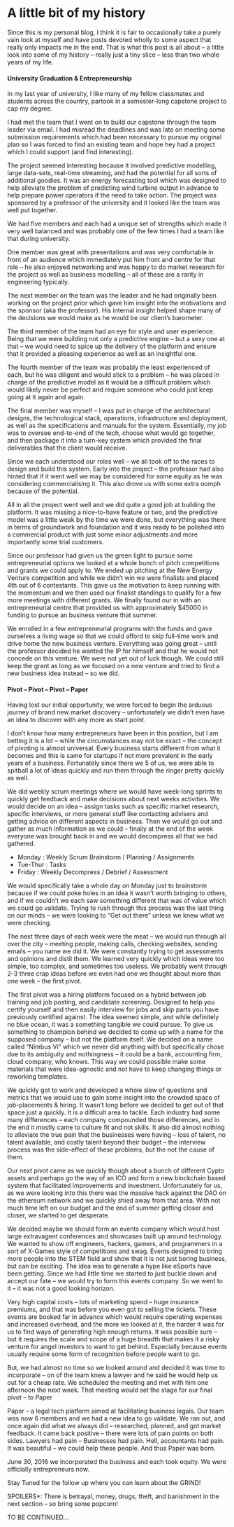 # A little bit of my history 
Since this is my personal blog, I think it is fair to occasionally take a purely vain look at myself and have posts devoted wholly to some aspect that really only impacts me in the end. That is what this post is all about – a little look into some of my history – really just a tiny slice – less than two whole years of my life.

#### University Graduation &amp; Entrepreneurship

In my last year of university, I like many of my fellow classmates and students across the country, partook in a semester-long capstone project to cap my degree.

I had met the team that I went on to build our capstone through the team leader via email. I had misread the deadlines and was late on meeting some submission requirements which had been necessary to pursue my original plan so I was forced to find an existing team and hope hey had a project which I could support (and find interesting).

The project seemed interesting because it involved predictive modelling, large data-sets, real-time streaming, and had the potential for all sorts of additional goodies. It was an energy forecasting tool which was designed to help alleviate the problem of predicting wind turbine output in advance to help prepare power operators if the need to take action. The project was sponsored by a professor of the university and it looked like the team was well put together.

We had five members and each had a unique set of strengths which made it very well balanced and was probably one of the few times I had a team like that during university.

One member was great with presentations and was very comfortable in front of an audience which immediately put him front and centre for that role – he also enjoyed networking and was happy to do market research for the project as well as business modelling – all of these are a rarity in engineering typically.

The next member on the team was the leader and he had originally been working on the project prior which gave him insight into the motivations and the sponsor (aka the professor). His internal insight helped shape many of the decisions we would make as he would be our client’s barometer.

The third member of the team had an eye for style and user experience. Being that we were building not only a predictive engine – but a sexy one at that – we would need to spice up the delivery of the platform and ensure that it provided a pleasing experience as well as an insightful one.

The fourth member of the team was probably the least experienced of each, but he was diligent and would stick to a problem – he was placed in charge of the predictive model as it would be a difficult problem which would likely never be perfect and require someone who could just keep going at it again and again.

The final member was myself – I was put in charge of the architectural designs, the technological stack, operations, infrastructure and deployment, as well as the specifications and manuals for the system. Essentially, my job was to oversee end-to-end of the tech, choose what would go together, and then package it into a turn-key system which provided the final deliverables that the client would receive.

Since we each understood our roles well – we all took off to the races to design and build this system. Early into the project – the professor had also hinted that if it went well we may be considered for some equity as he was considering commercialising it. This also drove us with some extra oomph because of the potential.

All in all the project went well and we did quite a good job at building the platform. It was missing a nice-to-have feature or two, and the predictive model was a little weak by the time we were done, but everything was there in terms of groundwork and foundation and it was ready to be polished into a commercial product with just some minor adjustments and more importantly some trial customers.

Since our professor had given us the green light to pursue some entrepreneurial options we looked at a whole bunch of pitch competitions and grants we could apply to. We ended up pitching at the New Energy Venture competition and while we didn’t win we were finalists and placed 4th out of 6 contestants. This gave us the motivation to keep running with the momentum and we then used our finalist standings to qualify for a few more meetings with different grants. We finally found our in with an entrepreneurial centre that provided us with approximately $45000 in funding to pursue an business venture that summer.

We enrolled in a few entrepreneurial programs with the funds and gave ourselves a living wage so that we could afford to skip full-time work and drive home the new business venture. Everything was going great – until the professor decided he wanted the IP for himself and that he would not concede on this venture. We were not yet out of luck though. We could still keep the grant as long as we focused on a new venture and tried to find a new business idea instead – so we did.

#### Pivot – Pivot – Pivot – Paper

Having lost our initial opportunity, we were forced to begin the arduous journey of brand new market discovery – unfortunately we didn’t even have an idea to discover with any more as start point.

I don’t know how many entrepreneurs have been in this position, but I am betting it is a lot – while the circumstances may not be exact – the concept of pivoting is almost universal. Every business starts different from what it becomes and this is same for startups if not more prevalent in the early years of a business. Fortunately since there we 5 of us, we were able to spitball a lot of ideas quickly and run them through the ringer pretty quickly as well.

We did weekly scrum meetings where we would have week-long sprints to quickly get feedback and make decisions about next weeks activities. We would decide on an idea – assign tasks such as specific market research, specific interviews, or more general stuff like contacting advisers and getting advice on different aspects in business. Then we would go out and gather as much information as we could – finally at the end of the week everyone was brought back in and we would decompress all that we had gathered.

- Monday : Weekly Scrum Brainstorm / Planning / Assignments
- Tue-Thur : Tasks
- Friday : Weekly Decompress / Debrief / Assessment

We would specifically take a whole day on Monday just to brainstorm because if we could poke holes in an idea it wasn’t worth bringing to others, and if we couldn’t we each saw something different that was of value which we could go validate. Trying to rush through this process was the last thing on our minds – we were looking to “Get out there” unless we knew what we were checking.

The next three days of each week were the meat – we would run through all over the city – meeting people, making calls, checking websites, sending emails – you name we did it. We were constantly trying to get assessments and opinions and distil them. We learned very quickly which ideas were too simple, too complex, and sometimes too useless. We probably went through 2-3 three crap ideas before we even had one we thought about more than one week – the first pivot.

The first pivot was a hiring platform focused on a hybrid between job training and job posting, and candidate screening. Designed to help you certify yourself and then easily interview for jobs and skip parts you have previously certified against. The idea seemed simple, and while definitely no blue ocean, it was a something tangible we could pursue. To give us something to champion behind we decided to come up with a name for the supposed company – but not the platform itself. We decided on a name called “Nimbus Vi” which we never did anything with but specifically chose due to its ambiguity and nothingness – it could be a bank, accounting firm, cloud company, who knows. This way we could possible make some materials that were idea-agnostic and not have to keep changing things or reworking templates.

We quickly got to work and developed a whole slew of questions and metrics that we would use to gain some insight into the crowded space of job-placements &amp; hiring. It wasn’t long before we decided to get out of that space just a quickly. It is a difficult area to tackle. Each industry had some many differences – each company compounded those differences, and in the end it mostly came to culture fit and not skills. It also did almost nothing to alleviate the true pain that the businesses were having – loss of talent, no talent available, and costly talent beyond their budget – the interview process was the side-effect of these problems, but the not the cause of them.

Our next pivot came as we quickly though about a bunch of different Cypto assets and perhaps go the way of an ICO and form a new blockchain based system that facilitated improvements and investment. Unfortunately for us, as we were looking into this there was the massive hack against the DAO on the ethereum network and we quickly shied away from that area. With not much time left on our budget and the end of summer getting closer and closer, we started to get desperate.

We decided maybe we should form an events company which would host large extravagent conferences and showcases built up around technology. We wanted to show off engineers, hackers, gamers, and programmers in a sort of X-Games style of competitions and swag. Events designed to bring more people into the STEM field and show that it is not just boring business, but can be exciting. The idea was to generate a hype like eSports have been getting. Since we had little time we started to just buckle down and accept our fate – we would try to form this events company. So we went to it – it was not a good looking horizon.

Very high capital costs – lots of marketing spend – huge insurance premiums, and that was before you even got to selling the tickets. These events are booked far in advance which would require operating expenses and increased overhead, and the more we looked at it, the harder it was for us to find ways of generating high enough returns. It was possible sure – but it requires the scale and scope of a huge breadth that makes it a risky venture for angel investors to want to get behind. Especially because events usually require some form of recognition before people want to go.

But, we had almost no time so we looked around and decided it was time to incorporate – on of the team knew a lawyer and he said he would help us out for a cheap rate. We scheduled the meeting and met with him one afternoon the next week. That meeting would set the stage for our final pivot – to Paper

Paper – a legal tech platform aimed at facilitating business legals. Our team was now 6 members and we had a new idea to go validate. We ran out, and once again did what we always did – researched, planned, and got market feedback. It came back positive – there were lots of pain points on both sides. Lawyers had pain – Businesses had pain. Hell, accountants had pain. It was beautiful – we could help these people. And thus Paper was born.

June 30, 2016 we incorporated the business and each took equity. We were officially entrepreneurs now.

Stay Tuned for the follow up where you can learn about the GRIND!

SPOILERS\*: There is betrayal, money, drugs, theft, and banishment in the next section – so bring some popcorn!

TO BE CONTINUED…